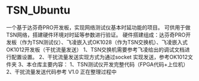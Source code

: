 # TSN_Ubuntu
一个基于达芬奇PRO开发板，实现网络测试仪基本时延功能的项目。
    可供用于做TSN网络，搭建硬件环境对时延等参数进行验证。
硬件搭建组成：达芬奇PRO开发板（作为TSN测试仪）、飞凌嵌入式OK1028（作为TSN交换机）、飞凌嵌入式OK1012开发板（干扰流量发送）
1、TSN交换机需要参考飞凌给出的调试文档进行配置设置。
2、干扰流量发送实现方式为通过socket 实现发送，参考OK1012文件夹
3、本仓库主要内容：
        1、TSN测试仪开发完整代码（FPGA代码+上位机）
        2、干扰流量发送代码参考
V1.0  正在整理过程中
